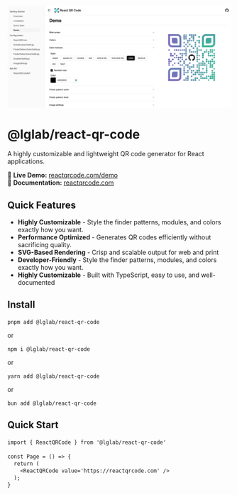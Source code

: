 ![React QR Code Header](https://github.com/LGLabGreg/react-qr-code/raw/main/media/repo-header.png)

# @lglab/react-qr-code

A highly customizable and lightweight QR code generator for React applications.

🚀 **Live Demo:** [reactqrcode.com/demo](https://reactqrcode.com/demo)  
📖 **Documentation:** [reactqrcode.com](https://reactqrcode.com/)

## Quick Features

- **Highly Customizable** - Style the finder patterns, modules, and colors exactly how you want.
- **Performance Optimized** - Generates QR codes efficiently without sacrificing quality.
- **SVG-Based Rendering** - Crisp and scalable output for web and print
- **Developer-Friendly** - Style the finder patterns, modules, and colors exactly how you want.
- **Highly Customizable** - Built with TypeScript, easy to use, and well-documented

## Install

```
pnpm add @lglab/react-qr-code
```

or

```
npm i @lglab/react-qr-code
```

or

```
yarn add @lglab/react-qr-code
```

or

```
bun add @lglab/react-qr-code
```

## Quick Start

```
import { ReactQRCode } from '@lglab/react-qr-code'

const Page = () => {
  return (
    <ReactQRCode value='https://reactqrcode.com' />
  );
}
```
